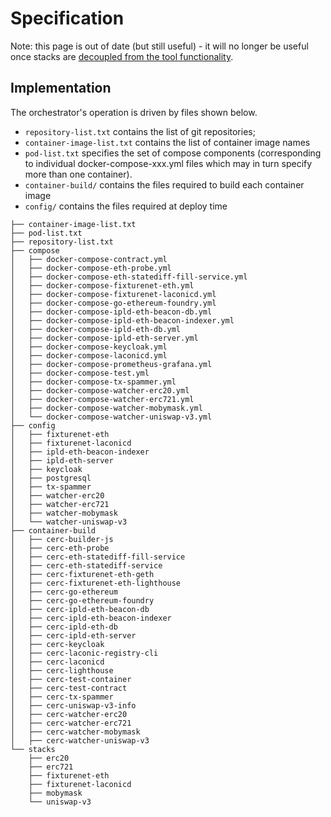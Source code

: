 # Specification

Note: this page is out of date (but still useful) - it will no longer be useful once stacks are [decoupled from the tool functionality](https://github.com/bozemanpass/stack/issues/315).

## Implementation

The orchestrator's operation is driven by files shown below. 

- `repository-list.txt` contains the list of git repositories; 
- `container-image-list.txt` contains the list of container image names
- `pod-list.txt` specifies the set of compose components (corresponding to individual docker-compose-xxx.yml files which may in turn specify more than one container).
- `container-build/` contains the files required to build each container image
- `config/` contains the files required at deploy time

```
├── container-image-list.txt
├── pod-list.txt
├── repository-list.txt
├── compose
│   ├── docker-compose-contract.yml
│   ├── docker-compose-eth-probe.yml
│   ├── docker-compose-eth-statediff-fill-service.yml
│   ├── docker-compose-fixturenet-eth.yml
│   ├── docker-compose-fixturenet-laconicd.yml
│   ├── docker-compose-go-ethereum-foundry.yml
│   ├── docker-compose-ipld-eth-beacon-db.yml
│   ├── docker-compose-ipld-eth-beacon-indexer.yml
│   ├── docker-compose-ipld-eth-db.yml
│   ├── docker-compose-ipld-eth-server.yml
│   ├── docker-compose-keycloak.yml
│   ├── docker-compose-laconicd.yml
│   ├── docker-compose-prometheus-grafana.yml
│   ├── docker-compose-test.yml
│   ├── docker-compose-tx-spammer.yml
│   ├── docker-compose-watcher-erc20.yml
│   ├── docker-compose-watcher-erc721.yml
│   ├── docker-compose-watcher-mobymask.yml
│   └── docker-compose-watcher-uniswap-v3.yml
├── config
│   ├── fixturenet-eth
│   ├── fixturenet-laconicd
│   ├── ipld-eth-beacon-indexer
│   ├── ipld-eth-server
│   ├── keycloak
│   ├── postgresql
│   ├── tx-spammer
│   ├── watcher-erc20
│   ├── watcher-erc721
│   ├── watcher-mobymask
│   └── watcher-uniswap-v3
├── container-build
│   ├── cerc-builder-js
│   ├── cerc-eth-probe
│   ├── cerc-eth-statediff-fill-service
│   ├── cerc-eth-statediff-service
│   ├── cerc-fixturenet-eth-geth
│   ├── cerc-fixturenet-eth-lighthouse
│   ├── cerc-go-ethereum
│   ├── cerc-go-ethereum-foundry
│   ├── cerc-ipld-eth-beacon-db
│   ├── cerc-ipld-eth-beacon-indexer
│   ├── cerc-ipld-eth-db
│   ├── cerc-ipld-eth-server
│   ├── cerc-keycloak
│   ├── cerc-laconic-registry-cli
│   ├── cerc-laconicd
│   ├── cerc-lighthouse
│   ├── cerc-test-container
│   ├── cerc-test-contract
│   ├── cerc-tx-spammer
│   ├── cerc-uniswap-v3-info
│   ├── cerc-watcher-erc20
│   ├── cerc-watcher-erc721
│   ├── cerc-watcher-mobymask
│   ├── cerc-watcher-uniswap-v3
└── stacks
    ├── erc20
    ├── erc721
    ├── fixturenet-eth
    ├── fixturenet-laconicd
    ├── mobymask
    └── uniswap-v3
```
